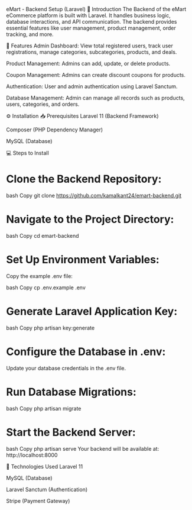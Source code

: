 eMart - Backend Setup (Laravel)
📝 Introduction
The Backend of the eMart eCommerce platform is built with Laravel. It handles business logic, database interactions, and API communication. The backend provides essential features like user management, product management, order tracking, and more.

🌟 Features
Admin Dashboard: View total registered users, track user registrations, manage categories, subcategories, products, and deals.

Product Management: Admins can add, update, or delete products.

Coupon Management: Admins can create discount coupons for products.

Authentication: User and admin authentication using Laravel Sanctum.

Database Management: Admin can manage all records such as products, users, categories, and orders.

⚙️ Installation
📥 Prerequisites
Laravel 11 (Backend Framework)

Composer (PHP Dependency Manager)

MySQL (Database)

💻 Steps to Install
# Clone the Backend Repository:

bash
Copy
git clone https://github.com/kamalkant24/emart-backend.git
# Navigate to the Project Directory:

bash
Copy
cd emart-backend
# Set Up Environment Variables:

Copy the example .env file:

bash
Copy
cp .env.example .env
# Generate Laravel Application Key:

bash
Copy
php artisan key:generate
# Configure the Database in .env:

Update your database credentials in the .env file.

# Run Database Migrations:

bash
Copy
php artisan migrate
# Start the Backend Server:

bash
Copy
php artisan serve
Your backend will be available at: http://localhost:8000

📌 Technologies Used
Laravel 11

MySQL (Database)

Laravel Sanctum (Authentication)

Stripe (Payment Gateway)

